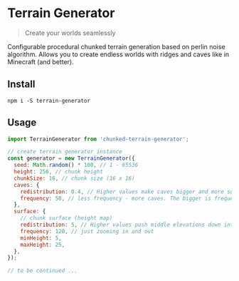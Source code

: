 # Terrain Generator

> Create your worlds seamlessly

Configurable procedural chunked terrain generation based on perlin noise algorithm. Allows you to create endless worlds with ridges and caves like in Minecraft (and better).

## Install

`npm i -S terrain-generator`

## Usage

```javascript
import TerrainGenerator from 'chunked-terrain-generator';

// create terrain generator instance
const generator = new TerrainGenerator({
  seed: Math.random() * 100, // 1 - 65536
  height: 256, // chunk height
  chunkSize: 16, // chunk size (16 x 16)
  caves: {
    redistribution: 0.4, // Higher values make caves bigger and more solid
    frequency: 50, // less frequency - more caves. The bigger is frequency the less should be redistribution
  },
  surface: {
    // chunk surface (height map)
    redistribution: 5, // Higher values push middle elevations down into valleys and lower values pull middle elevations up towards mountain peaks.
    frequency: 120, // just zooming in and out
    minHeight: 5,
    maxHeight: 25,
  },
});

// to be continued ...
```
